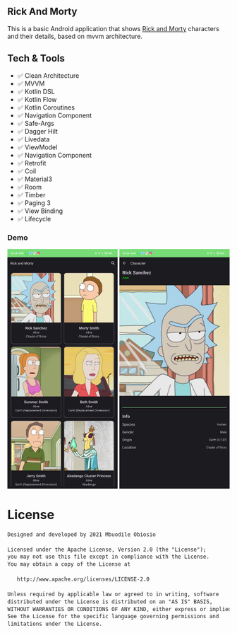 ## Rick And Morty

This is a basic Android application that shows [Rick and Morty](https://rickandmortyapi.com/) characters and their details, based on mvvm architecture.

## Tech &amp; Tools
* ✅ Clean Architecture
* ✅ MVVM
* ✅ Kotlin DSL
* ✅ Kotlin Flow
* ✅ Kotlin Coroutines
* ✅ Navigation Component
* ✅ Safe-Args
* ✅ Dagger Hilt
* ✅ Livedata
* ✅ ViewModel
* ✅ Navigation Component
* ✅ Retrofit
* ✅ Coil
* ✅ Material3
* ✅ Room
* ✅ Timber
* ✅ Paging 3
* ✅ View Binding
* ✅ Lifecycle

### Demo
<img src="./screenshots/home.png" width="250" height="542" />
<img src="./screenshots/details.png" width="250" height="542" />

# License
```xml
Designed and developed by 2021 Mbuodile Obiosio

Licensed under the Apache License, Version 2.0 (the "License");
you may not use this file except in compliance with the License.
You may obtain a copy of the License at

   http://www.apache.org/licenses/LICENSE-2.0

Unless required by applicable law or agreed to in writing, software
distributed under the License is distributed on an "AS IS" BASIS,
WITHOUT WARRANTIES OR CONDITIONS OF ANY KIND, either express or implied.
See the License for the specific language governing permissions and
limitations under the License.
```

